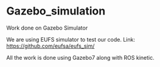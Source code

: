# Gazebo_simulation
Work done on Gazebo Simulator

We are using EUFS simulator to test our code.
Link: https://github.com/eufsa/eufs_sim/

All the work is done using Gazebo7 along with ROS kinetic.